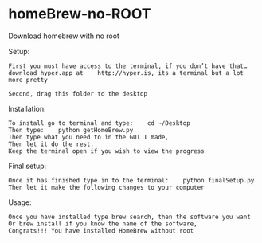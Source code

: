 # homeBrew-no-ROOT
Download homebrew with no root



Setup:
	
	First you must have access to the terminal, if you don’t have that…download hyper.app at 	http://hyper.is, its a terminal but a lot more pretty

	Second, drag this folder to the desktop

Installation:

	To install go to terminal and type:    cd ~/Desktop
	Then type:    python getHomeBrew.py
	Then type what you need to in the GUI I made,
	Then let it do the rest.
	Keep the terminal open if you wish to view the progress
	
Final setup:

	Once it has finished type in to the terminal:    python finalSetup.py
	Then let it make the following changes to your computer

Usage:

	Once you have installed type brew search, then the software you want
	Or brew install if you know the name of the software,
	Congrats!!! You have installed HomeBrew without root

